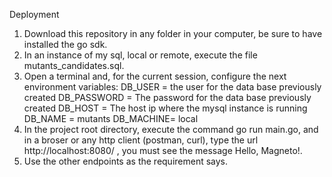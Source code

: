 Deployment 

1. Download this repository in any folder in your computer, be sure to have installed the go sdk. 
2. In an instance of my sql, local or remote, execute the file mutants_candidates.sql. 
3. Open a terminal and, for the current session, configure the next environment variables:
   DB_USER = the user for the data base previously created
   DB_PASSWORD = The password for the data base previously created 
   DB_HOST = The host ip where the mysql instance is running
   DB_NAME = mutants
   DB_MACHINE= local
4. In the project root directory, execute the command go run main.go, and in a broser or any http client (postman, curl), 
   type the url http://localhost:8080/ , you must see the message Hello, Magneto!. 
5. Use the other endpoints as the requirement says.  
   
